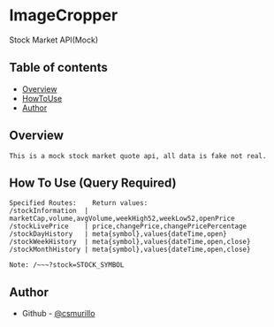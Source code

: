 # ImageCropper

Stock Market API(Mock)

## Table of contents

- [Overview](#overview)
- [HowToUse](#howtouse)
- [Author](#author)

## Overview
    This is a mock stock market quote api, all data is fake not real.

## How To Use (Query Required)
    Specified Routes:    Return values:
    /stockInformation  | marketCap,volume,avgVolume,weekHigh52,weekLow52,openPrice
    /stockLivePrice    | price,changePrice,changePricePercentage
    /stockDayHistory   | meta{symbol},values{dateTime,open}
    /stockWeekHistory  | meta{symbol},values{dateTime,open,close}
    /stockMonthHistory | meta{symbol},values{dateTime,open,close}

    Note: /~~~?stock=STOCK_SYMBOL

## Author

- Github - [@csmurillo](https://github.com/csmurillo)

